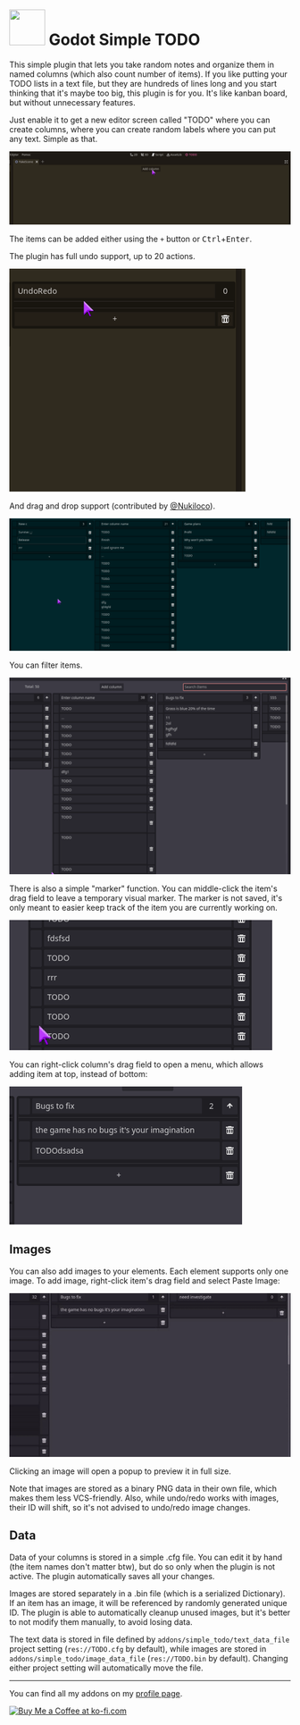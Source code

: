 # <img src="https://github.com/KoBeWi/Godot-Simple-TODO/blob/master/Media/Icon.png" width="64" height="64"> Godot Simple TODO

This simple plugin that lets you take random notes and organize them in named columns (which also count number of items). If you like putting your TODO lists in a text file, but they are hundreds of lines long and you start thinking that it's maybe too big, this plugin is for you. It's like kanban board, but without unnecessary features.

Just enable it to get a new editor screen called "TODO" where you can create columns, where you can create random labels where you can put any text. Simple as that.

![](Media/ReadmeShowcase.gif)

The items can be added either using the `+` button or <kbd>Ctrl</kbd>+<kbd>Enter</kbd>.

The plugin has full undo support, up to 20 actions.

![](Media/ReadmeUndo.gif)

And drag and drop support (contributed by [@Nukiloco](https://github.com/Nukiloco)).

![](Media/ReadmeDragAndDrop.gif)

You can filter items.

![](Media/ReadmeFilter.gif)

There is also a simple "marker" function. You can middle-click the item's drag field to leave a temporary visual marker. The marker is not saved, it's only meant to easier keep track of the item you are currently working on.

![](Media/ReadmeMarker.gif)

You can right-click column's drag field to open a menu, which allows adding item at top, instead of bottom:

![](Media/ReadmeAddTop.gif)

## Images

You can also add images to your elements. Each element supports only one image. To add image, right-click item's drag field and select Paste Image:

![](Media/ReadmeImages.gif)

Clicking an image will open a popup to preview it in full size.

Note that images are stored as a binary PNG data in their own file, which makes them less VCS-friendly. Also, while undo/redo works with images, their ID will shift, so it's not advised to undo/redo image changes.

## Data

Data of your columns is stored in a simple .cfg file. You can edit it by hand (the item names don't matter btw), but do so only when the plugin is not active. The plugin automatically saves all your changes.

Images are stored separately in a .bin file (which is a serialized Dictionary). If an item has an image, it will be referenced by randomly generated unique ID. The plugin is able to automatically cleanup unused images, but it's better to not modify them manually, to avoid losing data.

The text data is stored in file defined by `addons/simple_todo/text_data_file` project setting (`res://TODO.cfg` by default), while images are stored in `addons/simple_todo/image_data_file` (`res://TODO.bin` by default). Changing either project setting will automatically move the file.

___
You can find all my addons on my [profile page](https://github.com/KoBeWi).

<a href='https://ko-fi.com/W7W7AD4W4' target='_blank'><img height='36' style='border:0px;height:36px;' src='https://cdn.ko-fi.com/cdn/kofi1.png?v=3' border='0' alt='Buy Me a Coffee at ko-fi.com' /></a>
